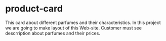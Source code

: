 # product-card

This card about different parfumes and their characteristics. 
In this project we are going to make layout of this Web-site. 
Customer must see descrription about parfumes and their prices. 

